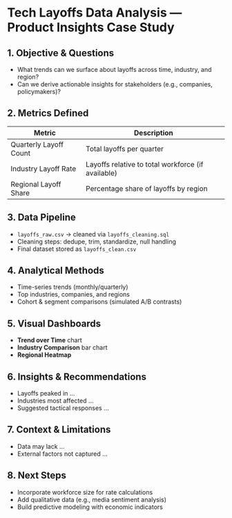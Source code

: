 # Tech Layoffs Data Analysis — Product Insights Case Study

## 1. Objective & Questions
- What trends can we surface about layoffs across time, industry, and region?
- Can we derive actionable insights for stakeholders (e.g., companies, policymakers)?

## 2. Metrics Defined
| Metric | Description |
|--------|-------------|
| Quarterly Layoff Count | Total layoffs per quarter |
| Industry Layoff Rate | Layoffs relative to total workforce (if available) |
| Regional Layoff Share | Percentage share of layoffs by region |

## 3. Data Pipeline
- `layoffs_raw.csv` → cleaned via `layoffs_cleaning.sql`  
- Cleaning steps: dedupe, trim, standardize, null handling  
- Final dataset stored as `layoffs_clean.csv`

## 4. Analytical Methods
- Time-series trends (monthly/quarterly)  
- Top industries, companies, and regions  
- Cohort & segment comparisons (simulated A/B contrasts)

## 5. Visual Dashboards

  - **Trend over Time** chart  
  - **Industry Comparison** bar chart  
  - **Regional Heatmap**

## 6. Insights & Recommendations
- Layoffs peaked in …  
- Industries most affected …  
- Suggested tactical responses …

## 7. Context & Limitations
- Data may lack …  
- External factors not captured …

## 8. Next Steps
- Incorporate workforce size for rate calculations  
- Add qualitative data (e.g., media sentiment analysis)  
- Build predictive modeling with economic indicators
